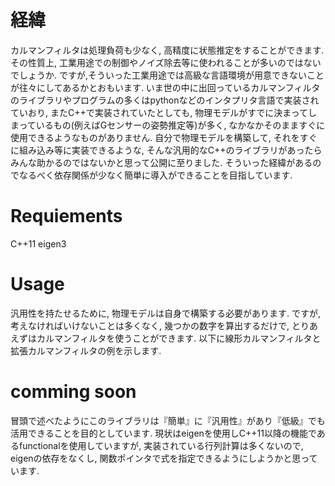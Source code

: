 # 経緯

カルマンフィルタは処理負荷も少なく, 高精度に状態推定をすることができます.
その性質上, 工業用途での制御やノイズ除去等に使われることが多いのではないでしょうか.
ですが,そういった工業用途では高級な言語環境が用意できないことが往々にしてあるかとおもいます.
いま世の中に出回っているカルマンフィルタのライブラリやプログラムの多くはpythonなどのインタプリタ言語で実装されていおり,
またC++で実装されていたとしても, 物理モデルがすでに決まってしまっているもの(例えばGセンサーの姿勢推定等)が多く,
なかなかそのまますぐに使用できるようなものがありません.
自分で物理モデルを構築して, それをすぐに組み込み等に実装できるような,
そんな汎用的なC++のライブラリがあったらみんな助かるのではないかと思って公開に至りました.
そういった経緯があるのでなるべく依存関係が少なく簡単に導入ができることを目指しています.
<!--カルマンフィルタ自体まだ良くわかってない方はこちらのURLを参考にしてみてください.
世界で一番わかりやすく説明したつもりです.-->

# Requiements
C++11
eigen3


# Usage
汎用性を持たせるために, 物理モデルは自身で構築する必要があります.
ですが, 考えなければいけないことは多くなく, 幾つかの数字を算出するだけで, とりあえずはカルマンフィルタを使うことができます.
以下に線形カルマンフィルタと拡張カルマンフィルタの例を示します.



# comming soon
冒頭で述べたようにこのライブラリは『簡単』に『汎用性』があり『低級』でも活用できることを目的としています.
現状はeigenを使用しC++11以降の機能であるfunctionalを使用していますが,
実装されている行列計算は多くないので, eigenの依存をなくし, 関数ポインタで式を指定できるようにしようかと思っています.